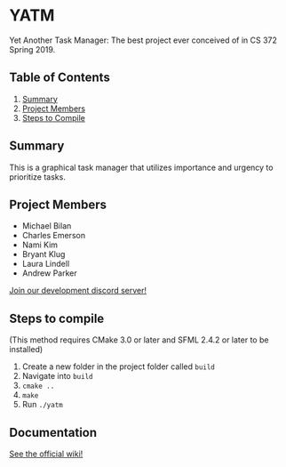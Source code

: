 # YATM
Yet Another Task Manager: The best project ever conceived of in CS 372 Spring 2019.


## Table of Contents
1. [Summary](#summary)
1. [Project Members](#project-members)
2. [Steps to Compile](#steps-to-compile)


## Summary
This is a graphical task manager that utilizes importance and urgency to prioritize tasks.


## Project Members
- Michael Bilan
- Charles Emerson
- Nami Kim
- Bryant Klug
- Laura Lindell
- Andrew Parker

[Join our development discord server!](https://discord.gg/ZzpX3Qu)


## Steps to compile
(This method requires CMake 3.0 or later and SFML 2.4.2 or later to be installed)

1. Create a new folder in the project folder called `build`
2. Navigate into `build`
3. `cmake ..`
4. `make`
5. Run `./yatm`


## Documentation
[See the official wiki!](https://github.com/mabilan/YATM/wiki)
